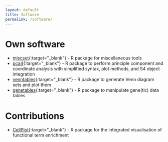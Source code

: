 ```yaml
---
layout: default
title: Software
permalink: /software/
---
```


# Own software

* [miscset](https://cran.r-project.org/web/packages/miscset/index.html){:target="_blank"} - R package for miscellaneous tools
* [pca4](https://github.com/setempler/pca4){:target="_blank"} - R package to perform principle component and coordinate analysis with simplified syntax, plot methods, and S4 object integration
* [venntables](https://github.com/setempler/venntables){:target="_blank"} - R package to generate Venn diagram sets and plot them
* [genetables](https://github.com/setempler/genetables){:target="_blank"} - R package to manipulate gene(tic) data tables

# Contributions

* [CellPlot](https://github.com/dieterich-lab/CellPlot){:target="_blank"} - R package for the integrated visualisation of functional term enrichment

